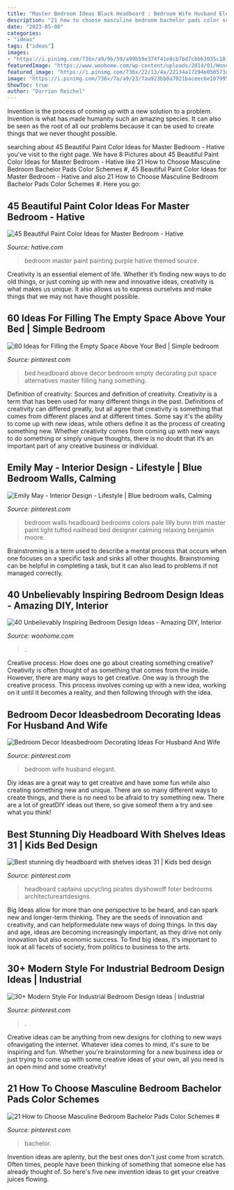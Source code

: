 ```yaml
---
title: "Master Bedroom Ideas Black Headboard : Bedroom Wife Husband Elegant"
description: "21 how to choose masculine bedroom bachelor pads color schemes #"
date: "2023-05-08"
categories:
- "ideas"
tags: ["ideas"]
images:
- "https://i.pinimg.com/736x/a9/9b/59/a99b59e374f41e8cb7bd7cbbb3035c18.jpg"
featuredImage: "https://www.woohome.com/wp-content/uploads/2014/01/Wonderful-Bedroom-Design-Ideas-29.jpg"
featured_image: "https://i.pinimg.com/736x/22/13/4a/22134a17294e050573ce4db477f69c02.jpg"
image: "https://i.pinimg.com/736x/7a/a9/23/7aa923bb0a7021baceec6e107995b39d.jpg"
ShowToc: true
author: "Darrion Reichel"
---
```



Invention is the process of coming up with a new solution to a problem. Invention is what has made humanity such an amazing species. It can also be seen as the root of all our problems because it can be used to create things that we never thought possible.

	

		
searching about 45 Beautiful Paint Color Ideas for Master Bedroom - Hative you've visit to the right page. We have 8 Pictures about 45 Beautiful Paint Color Ideas for Master Bedroom - Hative like 21 How to Choose Masculine Bedroom Bachelor Pads Color Schemes #, 45 Beautiful Paint Color Ideas for Master Bedroom - Hative and also 21 How to Choose Masculine Bedroom Bachelor Pads Color Schemes #. Here you go:
		
    
## 45 Beautiful Paint Color Ideas For Master Bedroom - Hative

<img loading=lazy src="https://hative.com/wp-content/uploads/2015/05/master-bedroom-painting/12-master-bedroom-painting-ideas.jpg" onerror="this.onerror=null;this.src='https://tse3.mm.bing.net/th?id=OIP.HhGKnuSoDk8ZEbXjy5wXZAHaLI&amp;pid=15.1';" alt="45 Beautiful Paint Color Ideas for Master Bedroom - Hative">

_Source: hative.com_

>bedroom master paint painting purple hative themed source. 

	

Creativity is an essential element of life. Whether it’s finding new ways to do old things, or just coming up with new and innovative ideas, creativity is what makes us unique. It also allows us to express ourselves and make things that we may not have thought possible.

    
## 60 Ideas For Filling The Empty Space Above Your Bed | Simple Bedroom

<img loading=lazy src="https://i.pinimg.com/736x/22/13/4a/22134a17294e050573ce4db477f69c02.jpg" onerror="this.onerror=null;this.src='https://tse2.mm.bing.net/th?id=OIP.UIWZzTGxUspwT2nxp3IapwHaK9&amp;pid=15.1';" alt="60 Ideas for Filling the Empty Space Above Your Bed | Simple bedroom">

_Source: pinterest.com_

>bed headboard above decor bedroom empty decorating put space alternatives master filling hang something. 

	

Definition of creativity: Sources and definition of creativity.
Creativity is a term that has been used for many different things in the past. Definitions of creativity can differed greatly, but all agree that creativity is something that comes from different places and at different times. Some say it's the ability to come up with new ideas, while others define it as the process of creating something new. Whether creativity comes from coming up with new ways to do something or simply unique thoughts, there is no doubt that it’s an important part of any creative business or individual.

    
## Emily May - Interior Design - Lifestyle | Blue Bedroom Walls, Calming

<img loading=lazy src="https://i.pinimg.com/736x/6f/97/2d/6f972db55c26035e873b842ded9e869c.jpg" onerror="this.onerror=null;this.src='https://tse3.mm.bing.net/th?id=OIP.U4iJNGXp7x9JRxri7ggSAwHaLH&amp;pid=15.1';" alt="Emily May - Interior Design - Lifestyle | Blue bedroom walls, Calming">

_Source: pinterest.com_

>bedroom walls headboard bedrooms colors pale lilly bunn trim master paint light tufted nailhead bed designer calming relaxing benjamin moore. 

	

Brainstroming is a term used to describe a mental process that occurs when one focuses on a specific task and sinks all other thoughts. Brainstroming can be helpful in completing a task, but it can also lead to problems if not managed correctly.

    
## 40 Unbelievably Inspiring Bedroom Design Ideas - Amazing DIY, Interior

<img loading=lazy src="https://www.woohome.com/wp-content/uploads/2014/01/Wonderful-Bedroom-Design-Ideas-29.jpg" onerror="this.onerror=null;this.src='https://tse1.mm.bing.net/th?id=OIP.hYIKGC16ndZeaXJwDIZ8YwHaLK&amp;pid=15.1';" alt="40 Unbelievably Inspiring Bedroom Design Ideas - Amazing DIY, Interior">

_Source: woohome.com_

>. 

	

Creative process: How does one go about creating something creative?
Creativity is often thought of as something that comes from the inside. However, there are many ways to get creative. One way is through the creative process. This process involves coming up with a new idea, working on it until it becomes a reality, and then following through with the idea.

    
## Bedroom Decor Ideasbedroom Decorating Ideas For Husband And Wife

<img loading=lazy src="https://i.pinimg.com/736x/7a/a9/23/7aa923bb0a7021baceec6e107995b39d.jpg" onerror="this.onerror=null;this.src='https://tse2.mm.bing.net/th?id=OIP.jtl3dq6sUbQu8Lr6q-29BwHaLH&amp;pid=15.1';" alt="Bedroom Decor Ideasbedroom Decorating Ideas For Husband And Wife">

_Source: pinterest.com_

>bedroom wife husband elegant. 

	

Diy ideas are a great way to get creative and have some fun while also creating something new and unique. There are so many different ways to create things, and there is no need to be afraid to try something new. There are a lot of greatDIY ideas out there, so give someof them a try and see what you think!

    
## Best Stunning Diy Headboard With Shelves Ideas 31 | Kids Bed Design

<img loading=lazy src="https://i.pinimg.com/736x/79/18/8f/79188f00b0b3152284e45815e5fddbb5.jpg" onerror="this.onerror=null;this.src='https://tse4.mm.bing.net/th?id=OIP.0McZ_LM_Lng9zZKs_XChJgHaJ3&amp;pid=15.1';" alt="Best stunning diy headboard with shelves ideas 31 | Kids bed design">

_Source: pinterest.com_

>headboard captains upcycling pirates diyshowoff foter bedrooms architectureartdesigns. 

	

Big Ideas allow for more than one perspective to be heard, and can spark new and longer-term thinking. They are the seeds of innovation and creativity, and can helpformedulate new ways of doing things. In this day and age, ideas are becoming increasingly important, as they drive not only innovation but also economic success. To find big ideas, it's important to look at all facets of society, from politics to business to the arts.

    
## 30+ Modern Style For Industrial Bedroom Design Ideas | Industrial

<img loading=lazy src="https://i.pinimg.com/736x/da/c1/4b/dac14b1e48fc6dbd2f91332e1635c274.jpg" onerror="this.onerror=null;this.src='https://tse1.mm.bing.net/th?id=OIP.SwGvcfnGmW2qETsAOYxfCgHaKL&amp;pid=15.1';" alt="30+ Modern Style For Industrial Bedroom Design Ideas | Industrial">

_Source: pinterest.com_

>. 

	

Creative ideas can be anything from new designs for clothing to new ways ofnavigating the internet. Whatever idea comes to mind, it's sure to be inspiring and fun. Whether you're brainstorming for a new business idea or just trying to come up with some creative ideas of your own, all you need is an open mind and some creativity!

    
## 21 How To Choose Masculine Bedroom Bachelor Pads Color Schemes #

<img loading=lazy src="https://i.pinimg.com/736x/a9/9b/59/a99b59e374f41e8cb7bd7cbbb3035c18.jpg" onerror="this.onerror=null;this.src='https://tse4.mm.bing.net/th?id=OIP.5BMPmZ-QhdQJa3PVOGfLOQHaLH&amp;pid=15.1';" alt="21 How to Choose Masculine Bedroom Bachelor Pads Color Schemes #">

_Source: pinterest.com_

>bachelor. 

	

Invention ideas are aplenty, but the best ones don't just come from scratch. Often times, people have been thinking of something that someone else has already thought of. So here's five new invention ideas to get your creative juices flowing.

